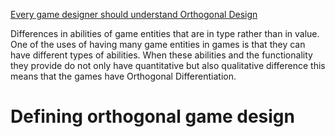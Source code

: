 [Every game designer should understand Orthogonal Design](https://www.youtube.com/watch?v=hW5s5Wb5vo4)

Differences in abilities of game entities that are in type rather than in value. One of the uses of having many game entities in games is that they can have different types of abilities. When these abilities and the functionality they provide do not only have quantitative but also qualitative difference this means that the games have Orthogonal Differentiation.

# Defining orthogonal game design
